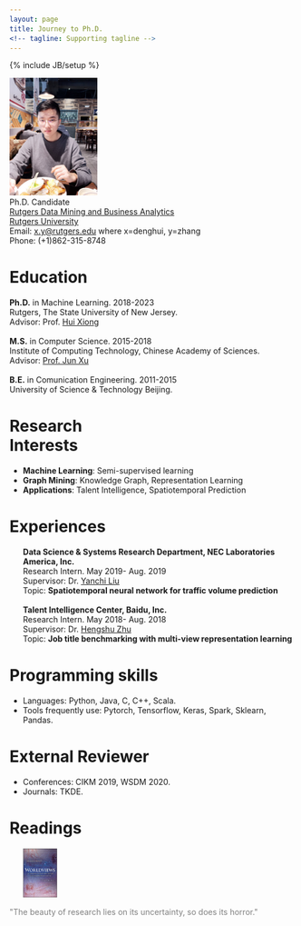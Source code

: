 ```yaml
---
layout: page
title: Journey to Ph.D.
<!-- tagline: Supporting tagline -->
---
```

{% include JB/setup %}

<div >
<!-- <img class='inset right' title='Denghui Zhang' src='./images/zdh7.jpeg' alt='Photo of zdh' width='165px' /> -->
<img class='inset right' title='Denghui Zhang' src='./images/zdh7.jpeg' alt='Photo of zdh' width='155px' />
</div>
<div class='zdh'>
<!-- Bachelor<br>
University of Science & Technology Beijing  <br><br> -->
Ph.D. Candidate <br>
</div>
<!-- [CAS Key Lab of Network Data Science and Technology](http://www.bigdatalab.ac.cn/lab/lab/english)  
[Institute of Computing Technology](http://www.ict.ac.cn/)  
[Chinese Academy of Sciences](http://www.cas.cn/) -->  
<div class='zdh'>
<a href='http://datamining.rutgers.edu/CDMBA/'>Rutgers Data Mining and Business Analytics</a><br>
<a href='https://www.rutgers.edu/'>Rutgers University</a><br>
<!-- <a href='http://www.cas.cn/'>Chinese Academy of Sciences</a><br> -->
</div>
<div class='zdh'>
<!-- No.6 Kexueyuan South Road Zhongguancun  <br> -->
<!-- Haidian District, Beijing, China 100190  <br> -->
Email: <a href="mailto:denghui.zhang@rutgers.edu">x.y@rutgers.edu</a> where x=denghui, y=zhang<br>
Phone: (+1)862-315-8748 <br>
</div>

<div class='section'>
 <h1 id='bio'>Education</h1>
<p font-size='1em'>
  <b>Ph.D.</b> in Machine Learning. 2018-2023<br>
  Rutgers, The State University of New Jersey.<br>
  Advisor: Prof. <a href='https://scholar.google.com/citations?user=cVDF1tkAAAAJ&hl=en'>Hui Xiong</a><br><br>
  <b>M.S.</b> in Computer Science. 2015-2018<br>
  Institute of Computing Technology, Chinese Academy of Sciences.<br>
  Advisor: <a href='http://www.bigdatalab.ac.cn/~junxu/'>Prof. Jun Xu</a><br><br>
  <b>B.E.</b> in Comunication Engineering. 2011-2015<br>
  University of Science & Technology Beijing.
  <!-- I am a second year Ph.D. student in Rutgers University, my advisor is <a href='http://datamining.rutgers.edu/'>Prof. Hui Xiong</a>. <br> Prior to joining Rutgers, I received my master&#8217;s degree in Computer Science from <a href='http://www.ustb.edu.cn/index.asp'>Institute of Computing Technology, Chinese Academy of Sciences</a> in 2018.</p>  -->

  <!-- I am a Master student in the CAS Key Lab of Network Data Science and Technology of <a href='http://www.ict.ac.cn/'>Institute of Computing Technology</a>, <a href='http://www.cas.cn/'>Chinese Academy of Sciences</a>, China. <br>My adviser is Prof. <a href='http://www.bigdatalab.ac.cn/~junxu/'>Jun Xu</a>.<br> Prior to joining ICT, I received my bachelor&#8217;s degree in Communication Engineering from <a href='http://www.ustb.edu.cn/index.asp'>University of Science & Technology Beijing</a> in 2015.</p> -->
</p>
</div>
<div class='section'>
<h1 id='research'>Research <br> Interests</h1>
<ul>
<li><b>Machine Learning</b>: Semi-supervised learning</li>
<li><b>Graph Mining</b>: Knowledge Graph, Representation Learning</li>
<li><b>Applications</b>: Talent Intelligence, Spatiotemporal Prediction</li>
<!-- <li>Parallel Computing</li> -->
</ul>
</div>

<div class='section'>
<h1 id='research'>Experiences</h1>
<ul>
  <b>Data Science & Systems Research Department, NEC Laboratories America, Inc.</b><br>
   Research Intern. May 2019- Aug. 2019<br>
  Supervisor: Dr. <a href='http://www.eden.rutgers.edu/~yanchi/'>Yanchi Liu</a><br>
  Topic: <b>Spatiotemporal neural network for traffic volume prediction</b><br><br>
  <b>Talent Intelligence Center, Baidu, Inc.</b><br>
   Research Intern. May 2018- Aug. 2018<br>
  Supervisor: Dr. <a href='http://www.zhuhengshu.com/'>Hengshu Zhu</a><br>
  Topic: <b>Job title benchmarking with multi-view representation learning</b>
</ul>
</div>

<div class='section'>
<h1 id='research'>Programming skills</h1>
<ul>
<li>Languages: Python, Java, C, C++, Scala.</li>
<li>Tools frequently use: Pytorch, Tensorflow, Keras, Spark, Sklearn, Pandas.</li>
</ul>
</div>

<div class='section'>
<h1 id='research'>External Reviewer</h1>
<ul>
<li>Conferences: CIKM 2019, WSDM 2020.</li>
<li>Journals: TKDE.</li>
<!-- <li>Tools frequently use: Pytorch, Tensorflow, Keras, Spark, Sklearn, Pandas.</li> -->
</ul>
</div>

<div class='section'>
<h1 id='research'>Readings</h1>
<ul>
<a href='https://www.amazon.com/Worldviews-Introduction-History-Philosophy-Science/dp/1119118891/ref=sr_1_3'><img class='inset auto' title='Denghui Zhang' src='./images/worldview.jpg' alt='' width='60px' /> </a>
<!-- <a href='https://www.amazon.com/Worldviews-Introduction-History-Philosophy-Science/dp/1119118891/ref=sr_1_3'><img class='inset auto' title='Denghui Zhang' src='./images/worldview.jpg' alt='' width='60px' /> </a> -->
</ul>
</div>

<footer>
  <!-- <p style="color:grey;font-size:12px;">"A person who never made a mistake never tried anything new."</p> -->
  <!-- <p style="color:grey;font-size:14px;">"Success consists of going from failure to failure without loss of enthusiasm."</p> -->
  <p style="color:grey;font-size:14px;">"The beauty of research lies on its uncertainty, so does its horror."</p>

  <!-- <p>"Faulure isn't fatal, but failure to change might be."</p> -->

</footer>
<!-- Read [Jekyll Quick Start](http://jekyllbootstrap.com/usage/jekyll-quick-start.html) -->

<!-- Complete usage and documentation available at: [Jekyll Bootstrap](http://jekyllbootstrap.com)

## Update Author Attributes

In `_config.yml` remember to specify your own data:
    
    title : My Blog =)
    
    author :
      name : Name Lastname
      email : blah@email.test
      github : username
      twitter : username

The theme should reference these variables whenever needed.
    
## Sample Posts

This blog contains sample posts which help stage pages and blog data.
When you don't need the samples anymore just delete the `_posts/core-samples` folder.

    $ rm -rf _posts/core-samples

Here's a sample "posts list".

<ul class="posts">
  {% for post in site.posts %}
    <li><span>{{ post.date | date_to_string }}</span> &raquo; <a href="{{ BASE_PATH }}{{ post.url }}">{{ post.title }}</a></li>
  {% endfor %}
</ul>

## To-Do

This theme is still unfinished. If you'd like to be added as a contributor, [please fork](http://github.com/plusjade/jekyll-bootstrap)!
We need to clean up the themes, make theme usage guides with theme-specific markup examples. -->



